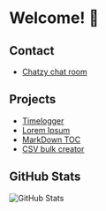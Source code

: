 # Welcome! 👋

## Contact
- [Chatzy chat room](https://www.chatzy.com/34549377663409)

## Projects
- [Timelogger](https://funny-mooncake-1d3837.netlify.app/)
- [Lorem Ipsum](https://thriving-croquembouche-5e0c23.netlify.app)
- [MarkDown TOC](https://dazzling-peony-88b24c.netlify.app)
- [CSV bulk creator](https://tiny-dusk-5f7b1d.netlify.app)
<!--
- [](https://.netlify.app)
- [](https://.netlify.app)
-->
## GitHub Stats
![GitHub Stats](https://github-readme-stats.vercel.app/api?username=imad-majid&show_icons=true&theme=dark)

<!--
## Intro


## Contact Information
- 📧 Email: ...
- 🔗 LinkedIn: ...

## Skills
- ⚙️ Programming Languages: ...
- 🌐 Web Development: ...

## Projects
1. **Project**
   - Desc: ...
   - GitHub Repo: ...
   - Demo: ...

## Trophies
certificates
## Resume/CV
You can view my detailed resume on [LinkedIn](https://www.linkedin.com/in/yourusername/).

## Current Projects
I'm currently working on [mention current projects or future endeavors you're excited about].
-->
